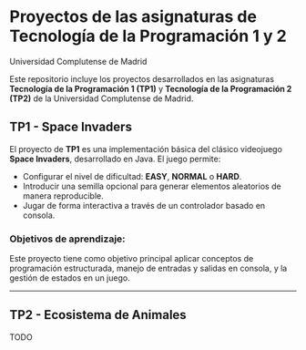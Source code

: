 # Proyectos de las asignaturas de Tecnología de la Programación 1 y 2  
Universidad Complutense de Madrid  

Este repositorio incluye los proyectos desarrollados en las asignaturas **Tecnología de la Programación 1 (TP1)** y **Tecnología de la Programación 2 (TP2)** de la Universidad Complutense de Madrid.

## TP1 - Space Invaders  
El proyecto de **TP1** es una implementación básica del clásico videojuego **Space Invaders**, desarrollado en Java. El juego permite:  

- Configurar el nivel de dificultad: **EASY**, **NORMAL** o **HARD**.  
- Introducir una semilla opcional para generar elementos aleatorios de manera reproducible.  
- Jugar de forma interactiva a través de un controlador basado en consola.  

### Objetivos de aprendizaje:
Este proyecto tiene como objetivo principal aplicar conceptos de programación estructurada, manejo de entradas y salidas en consola, y la gestión de estados en un juego.  

---

## TP2 - Ecosistema de Animales 
TODO
